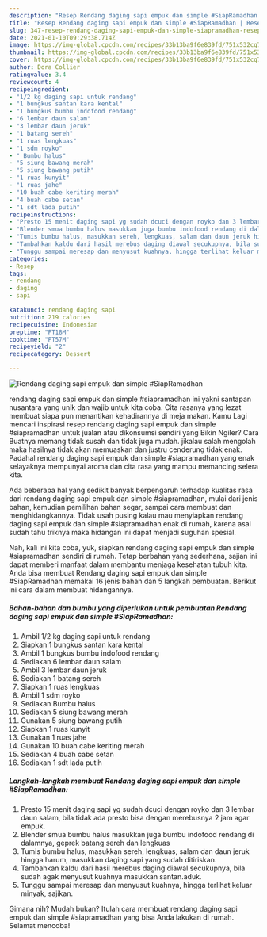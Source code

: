 ```yaml
---
description: "Resep Rendang daging sapi empuk dan simple #SiapRamadhan | Resep Bumbu Rendang daging sapi empuk dan simple #SiapRamadhan Yang Lezat Sekali"
title: "Resep Rendang daging sapi empuk dan simple #SiapRamadhan | Resep Bumbu Rendang daging sapi empuk dan simple #SiapRamadhan Yang Lezat Sekali"
slug: 347-resep-rendang-daging-sapi-empuk-dan-simple-siapramadhan-resep-bumbu-rendang-daging-sapi-empuk-dan-simple-siapramadhan-yang-lezat-sekali
date: 2021-01-10T09:29:38.714Z
image: https://img-global.cpcdn.com/recipes/33b13ba9f6e839fd/751x532cq70/rendang-daging-sapi-empuk-dan-simple-siapramadhan-foto-resep-utama.jpg
thumbnail: https://img-global.cpcdn.com/recipes/33b13ba9f6e839fd/751x532cq70/rendang-daging-sapi-empuk-dan-simple-siapramadhan-foto-resep-utama.jpg
cover: https://img-global.cpcdn.com/recipes/33b13ba9f6e839fd/751x532cq70/rendang-daging-sapi-empuk-dan-simple-siapramadhan-foto-resep-utama.jpg
author: Dora Collier
ratingvalue: 3.4
reviewcount: 4
recipeingredient:
- "1/2 kg daging sapi untuk rendang"
- "1 bungkus santan kara kental"
- "1 bungkus bumbu indofood rendang"
- "6 lembar daun salam"
- "3 lembar daun jeruk"
- "1 batang sereh"
- "1 ruas lengkuas"
- "1 sdm royko"
- " Bumbu halus"
- "5 siung bawang merah"
- "5 siung bawang putih"
- "1 ruas kunyit"
- "1 ruas jahe"
- "10 buah cabe keriting merah"
- "4 buah cabe setan"
- "1 sdt lada putih"
recipeinstructions:
- "Presto 15 menit daging sapi yg sudah dcuci dengan royko dan 3 lembar daun salam, bila tidak ada presto bisa dengan merebusnya 2 jam agar empuk."
- "Blender smua bumbu halus masukkan juga bumbu indofood rendang di dalamnya, geprek batang sereh dan lengkuas"
- "Tumis bumbu halus, masukkan sereh, lengkuas, salam dan daun jeruk hingga harum, masukkan daging sapi yang sudah ditiriskan."
- "Tambahkan kaldu dari hasil merebus daging diawal secukupnya, bila sudah agak menyusut kuahnya masukkan santan.aduk."
- "Tunggu sampai meresap dan menyusut kuahnya, hingga terlihat keluar minyak, sajikan."
categories:
- Resep
tags:
- rendang
- daging
- sapi

katakunci: rendang daging sapi 
nutrition: 219 calories
recipecuisine: Indonesian
preptime: "PT18M"
cooktime: "PT57M"
recipeyield: "2"
recipecategory: Dessert

---
```



![Rendang daging sapi empuk dan simple #SiapRamadhan](https://img-global.cpcdn.com/recipes/33b13ba9f6e839fd/751x532cq70/rendang-daging-sapi-empuk-dan-simple-siapramadhan-foto-resep-utama.jpg)


rendang daging sapi empuk dan simple #siapramadhan ini yakni santapan nusantara yang unik dan wajib untuk kita coba. Cita rasanya yang lezat membuat siapa pun menantikan kehadirannya di meja makan.
Kamu Lagi mencari inspirasi resep rendang daging sapi empuk dan simple #siapramadhan untuk jualan atau dikonsumsi sendiri yang Bikin Ngiler? Cara Buatnya memang tidak susah dan tidak juga mudah. jikalau salah mengolah maka hasilnya tidak akan memuaskan dan justru cenderung tidak enak. Padahal rendang daging sapi empuk dan simple #siapramadhan yang enak selayaknya mempunyai aroma dan cita rasa yang mampu memancing selera kita.

Ada beberapa hal yang sedikit banyak berpengaruh terhadap kualitas rasa dari rendang daging sapi empuk dan simple #siapramadhan, mulai dari jenis bahan, kemudian pemilihan bahan segar, sampai cara membuat dan menghidangkannya. Tidak usah pusing kalau mau menyiapkan rendang daging sapi empuk dan simple #siapramadhan enak di rumah, karena asal sudah tahu triknya maka hidangan ini dapat menjadi suguhan spesial.




Nah, kali ini kita coba, yuk, siapkan rendang daging sapi empuk dan simple #siapramadhan sendiri di rumah. Tetap berbahan yang sederhana, sajian ini dapat memberi manfaat dalam membantu menjaga kesehatan tubuh kita. Anda bisa membuat Rendang daging sapi empuk dan simple #SiapRamadhan memakai 16 jenis bahan dan 5 langkah pembuatan. Berikut ini cara dalam membuat hidangannya.

<!--inarticleads1-->

##### Bahan-bahan dan bumbu yang diperlukan untuk pembuatan Rendang daging sapi empuk dan simple #SiapRamadhan:

1. Ambil 1/2 kg daging sapi untuk rendang
1. Siapkan 1 bungkus santan kara kental
1. Ambil 1 bungkus bumbu indofood rendang
1. Sediakan 6 lembar daun salam
1. Ambil 3 lembar daun jeruk
1. Sediakan 1 batang sereh
1. Siapkan 1 ruas lengkuas
1. Ambil 1 sdm royko
1. Sediakan  Bumbu halus
1. Sediakan 5 siung bawang merah
1. Gunakan 5 siung bawang putih
1. Siapkan 1 ruas kunyit
1. Gunakan 1 ruas jahe
1. Gunakan 10 buah cabe keriting merah
1. Sediakan 4 buah cabe setan
1. Sediakan 1 sdt lada putih




<!--inarticleads2-->

##### Langkah-langkah membuat Rendang daging sapi empuk dan simple #SiapRamadhan:

1. Presto 15 menit daging sapi yg sudah dcuci dengan royko dan 3 lembar daun salam, bila tidak ada presto bisa dengan merebusnya 2 jam agar empuk.
1. Blender smua bumbu halus masukkan juga bumbu indofood rendang di dalamnya, geprek batang sereh dan lengkuas
1. Tumis bumbu halus, masukkan sereh, lengkuas, salam dan daun jeruk hingga harum, masukkan daging sapi yang sudah ditiriskan.
1. Tambahkan kaldu dari hasil merebus daging diawal secukupnya, bila sudah agak menyusut kuahnya masukkan santan.aduk.
1. Tunggu sampai meresap dan menyusut kuahnya, hingga terlihat keluar minyak, sajikan.




Gimana nih? Mudah bukan? Itulah cara membuat rendang daging sapi empuk dan simple #siapramadhan yang bisa Anda lakukan di rumah. Selamat mencoba!
